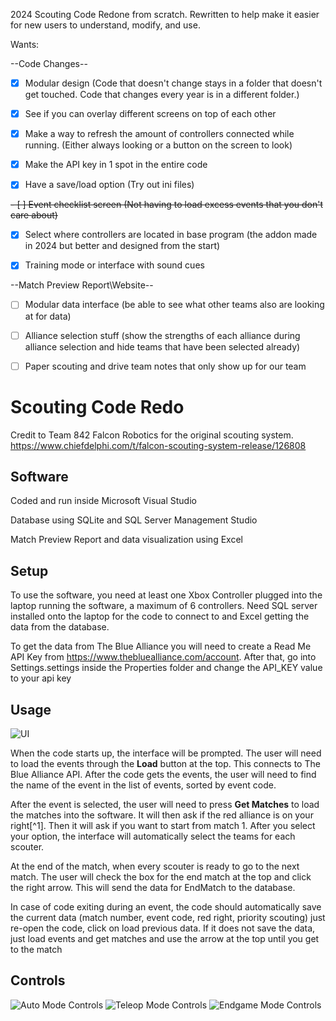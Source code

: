 2024 Scouting Code Redone from scratch.
Rewritten to help make it easier for new users to understand, modify, and use.


Wants:

--Code Changes--
- [x] Modular design (Code that doesn't change stays in a folder that doesn't get touched. Code that changes every year is in a different folder.)

- [x] See if you can overlay different screens on top of each other

- [x] Make a way to refresh the amount of controllers connected while running. (Either always looking or a button on the screen to look)

- [x] Make the API key in 1 spot in the entire code

- [x] Have a save/load option (Try out ini files)

~~- [ ] Event checklist screen (Not having to load excess events that you don't care about)~~

- [x] Select where controllers are located in base program (the addon made in 2024 but better and designed from the start)

- [x] Training mode or interface with sound cues

--Match Preview Report\Website--
- [ ] Modular data interface (be able to see what other teams also are looking at for data)

- [ ] Alliance selection stuff (show the strengths of each alliance during alliance selection and hide teams that have been selected already)

- [ ] Paper scouting and drive team notes that only show up for our team


# Scouting Code Redo
Credit to Team 842 Falcon Robotics for the original scouting system.
https://www.chiefdelphi.com/t/falcon-scouting-system-release/126808

## Software
Coded and run inside Microsoft Visual Studio

Database using SQLite and SQL Server Management Studio

Match Preview Report and data visualization using Excel

## Setup
To use the software, you need at least one Xbox Controller plugged into the laptop running the software, a maximum of 6 controllers. Need SQL server installed onto the laptop for the code to connect to and Excel getting the data from the database.

To get the data from The Blue Alliance you will need to create a Read Me API Key from https://www.thebluealliance.com/account. After that,  go into Settings.settings inside the Properties folder and change the API_KEY value to your api key

## Usage
![UI](https://i.imgur.com/sNAvQks.png)

When the code starts up, the interface will be prompted.
The user will need to load the events through the **Load** button at the top. This connects to The Blue Alliance API. After the code gets the events, the user will need to find the name of the event in the list of events, sorted by event code. 

After the event is selected, the user will need to press **Get Matches** to load the matches into the software. It will then ask if the red alliance is on your right[^1]. Then it will ask if you want to start from match 1. After you select your option, the interface will automatically select the teams for each scouter.

At the end of the match, when every scouter is ready to go to the next match. The user will check the box for the end match at the top and click the right arrow. This will send the data for EndMatch to the database.

In case of code exiting during an event, the code should automatically save the current data (match number, event code, red right, priority scouting) just re-open the code, click on load previous data.
If it does not save the data, just load events and get matches and use the arrow at the top until you get to the match

## Controls
![Auto Mode Controls](https://i.imgur.com/aaHGLxW.png?1)
![Teleop Mode Controls](https://i.imgur.com/SaYmYmg.png)
![Endgame Mode Controls](https://i.imgur.com/8mVOZt8.png)
